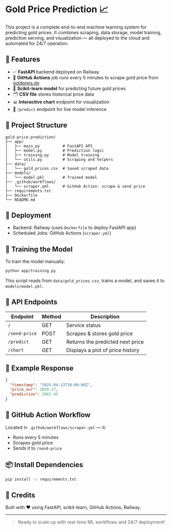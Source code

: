 # Gold Price Prediction 📈

This project is a complete end-to-end machine learning system for predicting gold prices. It combines scraping, data storage, model training, prediction serving, and visualization — all deployed to the cloud and automated for 24/7 operation.

## 🔧 Features
- ✅ **FastAPI** backend deployed on Railway
- 🔁 **GitHub Actions** job runs every 5 minutes to scrape gold price from [goldpreis.de](https://www.goldpreis.de)
- 🧠 **Scikit-learn model** for predicting future gold prices
- 🗂️ **CSV file** stores historical price data
- 📊 **Interactive chart** endpoint for visualization
- 🔮 `/predict` endpoint for live model inference

## 📁 Project Structure
```
gold-price-prediction/
├── app/
│   ├── main.py          # FastAPI API
│   ├── model.py         # Prediction logic
│   ├── training.py      # Model training
│   └── utils.py         # Scraping and helpers
├── data/
│   └── gold_prices.csv  # Saved scraped data
├── models/
│   └── model.pkl        # Trained model
├── .github/workflows/
│   └── scraper.yml      # GitHub Action: scrape & send price
├── requirements.txt
├── Dockerfile
└── README.md
```

## 🚀 Deployment
- Backend: Railway (uses `Dockerfile` to deploy FastAPI app)
- Scheduled Jobs: GitHub Actions (`scraper.yml`)

## 🧠 Training the Model
To train the model manually:
```bash
python app/training.py
```
This script reads from `data/gold_prices.csv`, trains a model, and saves it to `models/model.pkl`.

## 🔌 API Endpoints
| Endpoint       | Method | Description                             |
|----------------|--------|-----------------------------------------|
| `/`            | GET    | Service status                          |
| `/send-price`  | POST   | Scrapes & stores gold price             |
| `/predict`     | GET    | Returns the predicted next price        |
| `/chart`       | GET    | Displays a plot of price history        |

## 🧪 Example Response
```json
{
  "timestamp": "2025-04-13T10:00:00Z",
  "price_eur": 2850.27,
  "prediction": 2861.45
}
```

## 🤖 GitHub Action Workflow
Located in `.github/workflows/scraper.yml` — it:
- Runs every 5 minutes
- Scrapes gold price
- Sends it to `/send-price`

## 📦 Install Dependencies
```bash
pip install -r requirements.txt
```

## 🙌 Credits
Built with ❤️ using FastAPI, scikit-learn, GitHub Actions, Railway.

---
> Ready to scale up with real-time ML workflows and 24/7 deployment!

